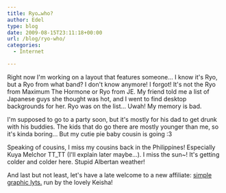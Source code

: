 ```yaml
---
title: Ryo…who?
author: Edel
type: blog
date: 2009-08-15T23:11:18+00:00
url: /blog/ryo-who/
categories:
  - Internet

---
```

Right now I'm working on a layout that features someone... I know it's Ryo, but a Ryo from what band? I don't know anymore! I forgot! It's not the Ryo from Maximum The Hormone or Ryo from JE. My friend told me a list of Japanese guys she thought was hot, and I went to find desktop backgrounds for her. Ryo was on the list... Uwah! My memory is bad.

I'm supposed to go to a party soon, but it's mostly for his dad to get drunk with his buddies. The kids that do go there are mostly younger than me, so it's kinda boring... But my cutie pie baby cousin is going :3

Speaking of cousins, I miss my cousins back in the Philippines! Especially Kuya Melchor TT_TT (I'll explain later maybe...). I miss the sun~! It's getting colder and colder here. Stupid Albertan weather!

And last but not least, let's have a late welcome to a new affiliate: [simple graphic lyts.][1] run by the lovely Keisha!




 [1]: http://www.sg6.co.cc/